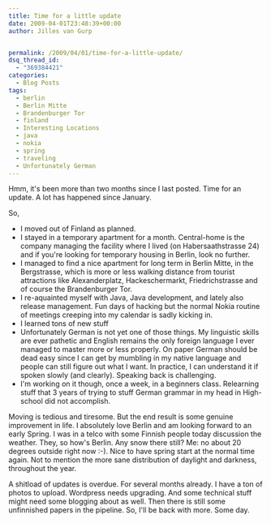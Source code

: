```yaml
---
title: Time for a little update
date: 2009-04-01T23:48:39+00:00
author: Jilles van Gurp


permalink: /2009/04/01/time-for-a-little-update/
dsq_thread_id:
  - "369384421"
categories:
  - Blog Posts
tags:
  - berlin
  - Berlin Mitte
  - Brandenburger Tor
  - finland
  - Interesting Locations
  - java
  - nokia
  - spring
  - traveling
  - Unfortunately German
---
```

Hmm, it's been more than two months since I last posted. Time for an update. A lot has happened since January.

So,

- I moved out of Finland as planned.
- I stayed in a temporary apartment for a month. Central-home is the company managing the facility where I lived (on Habersaathstrasse 24) and if you're looking for temporary housing in Berlin, look no further.
- I managed to find a nice apartment for long term in Berlin Mitte, in the Bergstrasse, which is more or less walking distance from tourist attractions like Alexanderplatz, Hackeschermarkt, Friedrichstrasse and of course the Brandenburger Tor.
- I re-aquainted myself with Java, Java development, and lately also release management. Fun days of hacking but the normal Nokia routine of meetings creeping into my calendar is sadly kicking in.
- I learned tons of new stuff
- Unfortunately German is not yet one of those things. My linguistic skills are ever pathetic and English remains the only foreign language I ever managed to master more or less properly. On paper German should be dead easy since I can get by mumbling in my native language and people can still figure out what I want. In practice, I can understand it if spoken slowly (and clearly). Speaking back is challenging.
- I'm working on it though, once a week, in a beginners class. Relearning stuff that 3 years of trying to stuff German grammar in my head in High-school did not accomplish.

Moving is tedious and tiresome. But the end result is some genuine improvement in life. I absolutely love Berlin and am looking forward to an early Spring. I was in a telco with some Finnish people today discussion the weather. They, so how's Berlin. Any snow there still? Me: no about 20 degrees outside right now :-). Nice to have spring start at the normal time again. Not to mention the more sane distribution of daylight and darkness, throughout the year.

A shitload of updates is overdue. For several months already. I have a ton of photos to upload. Wordpress needs upgrading. And some technical stuff might need some blogging about as well. Then there is still some unfinnished papers in the pipeline. So, I'll be back with more. Some day.